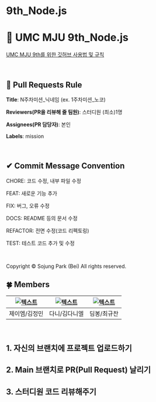 # 9th_Node.js

# 💚 UMC MJU 9th_Node.js

[UMC MJU 9th를 위한 깃허브 사용법 및 규칙](https://www.notion.so/makeus-challenge/Git-Hub-268b57f4596b812a8868c18715676502?source=copy_link)

<br>

## 🌱 Pull Requests Rule

**Title**: N주차미션_닉네임 (ex. 1주차미션_노코)

**Reviewers(PR을 리뷰해 줄 팀원)**: 스터디원 (최소)1명

**Assignees(PR 담당자)**: 본인

**Labels**: mission

<br>

## ✔ Commit Message Convention

CHORE: 코드 수정, 내부 파일 수정

FEAT: 새로운 기능 추가

FIX: 버그, 오류 수정

DOCS: README 등의 문서 수정

REFACTOR: 전면 수정(코드 리펙토링)

TEST: 테스트 코드 추가 및 수정

<br>

Copyright © Sojung Park (Bei) All rights reserved.


## 🍀 Members
| [![텍스트](https://avatars.githubusercontent.com/u/148514354?v=4)](https://github.com/JungMINI-developer) | [![텍스트](https://avatars.githubusercontent.com/)](https://github.com/) | [![텍스트](https://avatars.githubusercontent.com/u/201934801?v=4)](https://github.com/DimbongCHOI) |
|:---:|:---:|:---:|
| 제이엠/김정민 | 다니/김다니엘 | 딤봉/최규찬 |

<br>

## 1. 자신의 브랜치에 프로젝트 업로드하기

## 2. Main 브랜치로 PR(Pull Request) 날리기

## 3. 스터디원 코드 리뷰해주기
